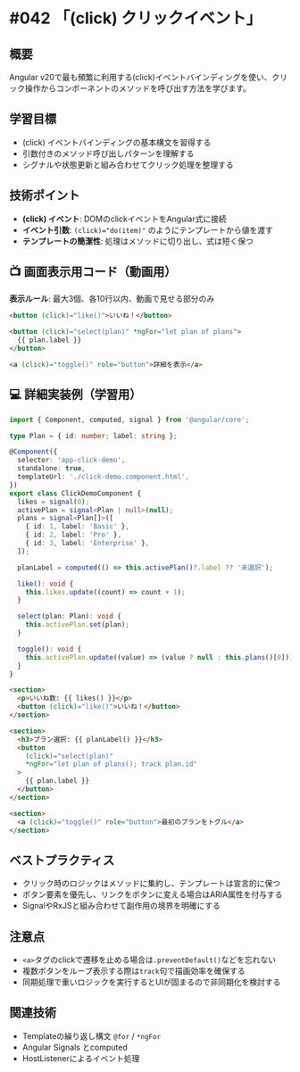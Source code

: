 # #042 「(click) クリックイベント」

## 概要
Angular v20で最も頻繁に利用する(click)イベントバインディングを使い、クリック操作からコンポーネントのメソッドを呼び出す方法を学びます。

## 学習目標
- (click) イベントバインディングの基本構文を習得する
- 引数付きのメソッド呼び出しパターンを理解する
- シグナルや状態更新と組み合わせてクリック処理を整理する

## 技術ポイント
- **(click) イベント**: DOMのclickイベントをAngular式に接続
- **イベント引数**: `(click)="do(item)"` のようにテンプレートから値を渡す
- **テンプレートの簡潔性**: 処理はメソッドに切り出し、式は短く保つ

## 📺 画面表示用コード（動画用）
**表示ルール**: 最大3個、各10行以内、動画で見せる部分のみ

```html
<button (click)="like()">いいね！</button>
```

```html
<button (click)="select(plan)" *ngFor="let plan of plans">
  {{ plan.label }}
</button>
```

```html
<a (click)="toggle()" role="button">詳細を表示</a>
```

## 💻 詳細実装例（学習用）
```typescript
import { Component, computed, signal } from '@angular/core';

type Plan = { id: number; label: string };

@Component({
  selector: 'app-click-demo',
  standalone: true,
  templateUrl: './click-demo.component.html',
})
export class ClickDemoComponent {
  likes = signal(0);
  activePlan = signal<Plan | null>(null);
  plans = signal<Plan[]>([
    { id: 1, label: 'Basic' },
    { id: 2, label: 'Pro' },
    { id: 3, label: 'Enterprise' },
  ]);

  planLabel = computed(() => this.activePlan()?.label ?? '未選択');

  like(): void {
    this.likes.update((count) => count + 1);
  }

  select(plan: Plan): void {
    this.activePlan.set(plan);
  }

  toggle(): void {
    this.activePlan.update((value) => (value ? null : this.plans()[0]));
  }
}
```

```html
<section>
  <p>いいね数: {{ likes() }}</p>
  <button (click)="like()">いいね！</button>
</section>

<section>
  <h3>プラン選択: {{ planLabel() }}</h3>
  <button
    (click)="select(plan)"
    *ngFor="let plan of plans(); track plan.id"
  >
    {{ plan.label }}
  </button>
</section>

<section>
  <a (click)="toggle()" role="button">最初のプランをトグル</a>
</section>
```

## ベストプラクティス
- クリック時のロジックはメソッドに集約し、テンプレートは宣言的に保つ
- ボタン要素を優先し、リンクをボタンに変える場合はARIA属性を付与する
- SignalやRxJSと組み合わせて副作用の境界を明確にする

## 注意点
- `<a>`タグのclickで遷移を止める場合は`.preventDefault()`などを忘れない
- 複数ボタンをループ表示する際は`track`句で描画効率を確保する
- 同期処理で重いロジックを実行するとUIが固まるので非同期化を検討する

## 関連技術
- Templateの繰り返し構文 `@for` / `*ngFor`
- Angular Signals とcomputed
- HostListenerによるイベント処理
